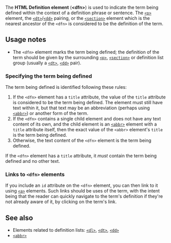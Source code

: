 <!-- <short-description> -->
The **HTML Definition element** (**\<dfn>**) is used to indicate the
term being defined within the context of a definition phrase or
sentence. The
[`<p>`](/en-US/docs/Web/HTML/Element/p)
element, the
[`<dt>`](/en-US/docs/Web/HTML/Element/dt)/[`<dd>`](/en-US/docs/Web/HTML/Element/dd)
pairing, or the
[`<section>`](/en-US/docs/Web/HTML/Element/section)
element which is the nearest ancestor of the `<dfn>` is considered to be
the definition of the term.
<!-- </short-description> -->

<!-- <overview> -->
<!-- </overview> -->

<!-- <usage-notes> -->
Usage notes
-----------

-   The `<dfn>` element marks the term being defined; the definition of
    the term should be given by the surrounding
    [`<p>`](/en-US/docs/Web/HTML/Element/p),
    [`<section>`](/en-US/docs/Web/HTML/Element/section)
    or definition list group (usually a
    [`<dt>`](/en-US/docs/Web/HTML/Element/dt),
    [`<dd>`](/en-US/docs/Web/HTML/Element/dd)
    pair).

### Specifying the term being defined

The term being defined is identified following these rules:

1.  If the `<dfn>` element has a `title` attribute, the value of the
    `title` attribute is considered to be the term being defined. The
    element must still have text within it, but that text may be an
    abbreviation (perhaps using
    [`<abbr>`](/en-US/docs/Web/HTML/Element/abbr))
    or another form of the term.
2.  If the `<dfn>` contains a single child element and does not have any
    text content of its own, and the child element is an
    [`<abbr>`](/en-US/docs/Web/HTML/Element/abbr)
    element with a `title` attribute itself, then the exact value of the
    `<abbr>` element's `title` is the term being defined.
3.  Otherwise, the text content of the `<dfn>` element is the term being
    defined.

If the `<dfn>` element has a `title` attribute, it *must* contain the
term being defined and no other text.

### Links to `<dfn>` elements

If you include an `id` attribute on the `<dfn>` element, you can then
link to it using
[`<a>`](/en-US/docs/Web/HTML/Element/a)
elements. Such links should be uses of the term, with the intent being
that the reader can quickly navigate to the term's definition if
they're not already aware of it, by clicking on the term's link.
<!-- </usage-notes> -->

<!-- <see-also> -->
See also
--------

-   Elements related to definition lists:
    [`<dl>`](/en-US/docs/Web/HTML/Element/dl),
    [`<dt>`](/en-US/docs/Web/HTML/Element/dt),
    [`<dd>`](/en-US/docs/Web/HTML/Element/dd)
-   [`<abbr>`](/en-US/docs/Web/HTML/Element/abbr)
<!-- </see-also> -->
